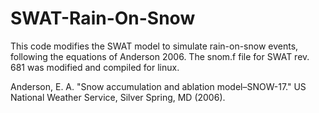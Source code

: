 # SWAT-Rain-On-Snow

This code modifies the SWAT model to simulate rain-on-snow events, following the equations of Anderson 2006. 
The snom.f file for SWAT rev. 681 was modified and compiled for linux.

Anderson, E. A. "Snow accumulation and ablation model–SNOW-17." US National Weather Service, Silver Spring, MD (2006).
